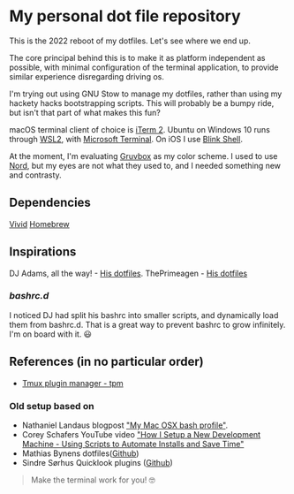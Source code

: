 # My personal dot file repository
This is the 2022 reboot of my dotfiles. Let's see where we end up.

The core principal behind this is to make it as platform independent as possible, with minimal configuration of the terminal application, to provide similar experience disregarding driving os.

I'm trying out using GNU Stow to manage my dotfiles, rather than using my hackety hacks bootstrapping scripts. This will probably be a bumpy ride, but isn't that part of what makes this fun?

macOS terminal client of choice is [iTerm 2](https://iterm2.com).
Ubuntu on Windows 10 runs through [WSL2](https://docs.microsoft.com/en-us/windows/wsl/install-win10), with [Microsoft Terminal](https://github.com/Microsoft/Terminal).
On iOS I use [Blink Shell](https://blink.sh).

At the moment, I'm evaluating [Gruvbox](https://github.com/morhetz/gruvbox) as my color scheme. I used to use [Nord](https://www.nordtheme.com/), but my eyes are not what they used to, and I needed something new and contrasty.
## Dependencies
[Vivid](https://github.com/sharkdp/vivid)
[Homebrew](https://brew.sh/)
## Inspirations
DJ Adams, all the way! - [His dotfiles](https://github.com/qmacro/dotfiles).
ThePrimeagen - [His dotfiles](https://github.com/ThePrimeagen/.dotfiles)

### *bashrc.d*
I noticed DJ had split his bashrc into smaller scripts, and dynamically load them from bashrc.d. That is a great way to prevent bashrc to grow infinitely. I'm on board with it. 😃

## References (in no particular order)
* [Tmux plugin manager - tpm](https://github.com/tmux-plugins/tpm)
### Old setup based on
* Nathaniel Landaus blogpost ["My Mac OSX bash profile"](https://natelandau.com/my-mac-osx-bash_profile/).
* Corey Schafers YouTube video ["How I Setup a New Development Machine - Using Scripts to Automate Installs and Save Time"](https://www.youtube.com/watch?v=kIdiWut8eD8)
* Mathias Bynens dotfiles([Github](https://github.com/mathiasbynens/dotfiles))
* Sindre Sørhus Quicklook plugins ([Github](https://github.com/sindresorhus/quick-look-plugins))


> Make the terminal work for you! 🤓
